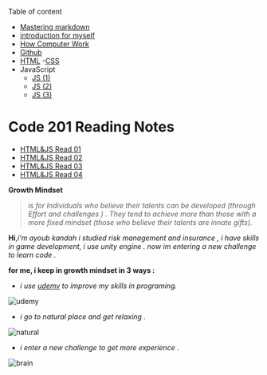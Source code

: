 

Table of content
- [Mastering markdown](https://ayoubkandah.github.io/reading-notes/Readme1)
- [introduction for myself](https://ayoubkandah.github.io/reading-notes/myself)
- [How Computer Work](https://ayoubkandah.github.io/reading-notes/Computer)
- [Github](https://ayoubkandah.github.io/reading-notes/Readme3)
- [HTML](https://ayoubkandah.github.io/reading-notes/HTML)
-[CSS](https://ayoubkandah.github.io/reading-notes/CSS)
- JavaScript
  - [JS (1)](https://ayoubkandah.github.io/reading-notes/60aJS)
  - [JS (2)](https://ayoubkandah.github.io/reading-notes/java07)
  - [JS (3)](https://ayoubkandah.github.io/reading-notes/java08)
# Code 201 Reading Notes
 - [HTML&JS Read 01](https://ayoubkandah.github.io/reading-notes/class-01)
 - [HTML&JS Read 02](https://ayoubkandah.github.io/reading-notes/class-02)
 - [HTML&JS Read 03](https://ayoubkandah.github.io/reading-notes/Read03)
 - [HTML&JS Read 04](https://ayoubkandah.github.io/reading-notes/Read04)


**Growth Mindset**   
 >*is for Individuals who believe their talents can be developed (through Effort and challenges ) .  They tend to achieve more than those with a more fixed mindset (those who believe their talents are innate gifts).*


**Hi**,*i'm ayoub kandah i studied risk management and insurance , i have skills in game development, i use unity engine .
now im entering a new challenge to learn code .*

 **for me,  i keep in growth mindset in 3 ways :**
 - *i use [udemy](https://www.udemy.com/) to improve my skills in programing.*
  
  
  ![udemy](https://about.udemy.com/wp-content/uploads/2017/10/NewUlogo-large-1.png)
  
  - *i go to natural place and get relaxing .*
  
![natural](https://prod-discovery.edx-cdn.org/media/course/image/93f11b63-0c29-4472-964e-c6db1cc574e8-61863a8d0d90.small.jpg)

  - *i enter a new challenge to get more experience .*
 
 ![brain](https://2.bp.blogspot.com/-vT-8XAd3Ggo/VPePpPSmAiI/AAAAAAAAAec/yVZ5SuVobac/s1600/buildbrain.png)
 


